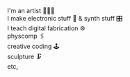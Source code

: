 I'm an artist 👨🏽‍🎨  
I make electronic stuff 🔌 & synth stuff 🎛️  
I teach digital fabrication ⚙️  
physcomp 🖇️  
creative coding 🕹️  
sculpture 🗜  
etc<a rel="me" href="https://post.lurk.org/@robduarte">.</a>
